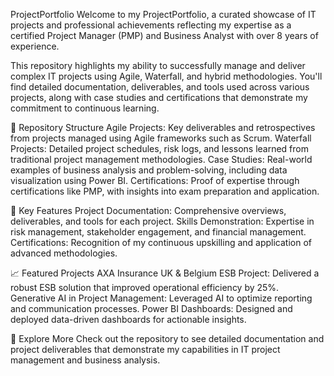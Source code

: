 ProjectPortfolio
Welcome to my ProjectPortfolio, a curated showcase of IT projects and professional achievements reflecting my expertise as a certified Project Manager (PMP) and Business Analyst with over 8 years of experience.

This repository highlights my ability to successfully manage and deliver complex IT projects using Agile, Waterfall, and hybrid methodologies. You'll find detailed documentation, deliverables, and tools used across various projects, along with case studies and certifications that demonstrate my commitment to continuous learning.

📂 Repository Structure
Agile Projects: Key deliverables and retrospectives from projects managed using Agile frameworks such as Scrum.
Waterfall Projects: Detailed project schedules, risk logs, and lessons learned from traditional project management methodologies.
Case Studies: Real-world examples of business analysis and problem-solving, including data visualization using Power BI.
Certifications: Proof of expertise through certifications like PMP, with insights into exam preparation and application.

🔑 Key Features
Project Documentation: Comprehensive overviews, deliverables, and tools for each project.
Skills Demonstration: Expertise in risk management, stakeholder engagement, and financial management.
Certifications: Recognition of my continuous upskilling and application of advanced methodologies.

📈 Featured Projects
AXA Insurance UK & Belgium ESB Project: Delivered a robust ESB solution that improved operational efficiency by 25%.
Generative AI in Project Management: Leveraged AI to optimize reporting and communication processes.
Power BI Dashboards: Designed and deployed data-driven dashboards for actionable insights.

🚀 Explore More
Check out the repository to see detailed documentation and project deliverables that demonstrate my capabilities in IT project management and business analysis.


